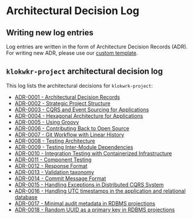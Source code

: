 # Architectural Decision Log

## Writing new log entries
Log entries are written in the form of Architecture Decision Records (ADR). For writing new ADR, please use our [custom template](template/template.md).

## `klokwkr-project` architectural decision log
This log lists the architectural decisions for `klokwrk-project`:
* [ADR-0001 - Architectural Decision Records](content/0001-architectural-decision-records.md)
* [ADR-0002 - Strategic Project Structure](content/0002-strategic-project-structure.md)
* [ADR-0003 - CQRS and Event Sourcing for Applications](content/0003-cqrs-and-event-sourcing-for-applications.md)
* [ADR-0004 - Hexagonal Architecture for Applications](content/0004-hexagonal-architecture-for-applications.md)
* [ADR-0005 - Using Groovy](content/0005-using-groovy.md)
* [ADR-0006 - Contributing Back to Open Source](content/0006-contributing-back-to-open-source.md)
* [ADR-0007 - Git Workflow with Linear History](content/0007-git-workflow-with-linear-history.md)
* [ADR-0008 - Testing Architecture](content/0008-testing-architecture.md)
* [ADR-0009 - Testing Inter-Module Dependencies](content/0009-testing-inter-module-dependencies.md)
* [ADR-0010 - Integration Testing with Containerized Infrastructure](content/0010-integration-testing-with-containerized-infrastructure.md)
* [ADR-0011 - Component Testing](content/0011-component-testing.md)
* [ADR-0012 - Response Format](content/0012-response-format.md)
* [ADR-0013 - Validation taxonomy](content/0013-validation-taxonomy.md)
* [ADR-0014 - Commit Message Format](content/0014-commit-message-format.md)
* [ADR-0015 - Handling Exceptions in Distributed CQRS System](content/0015-handling-exceptions-in-distributed-cqrs-system.md)
* [ADR-0016 - Handling UTC timestamps in the application and relational database](content/0016-handling-UTC-timestamps-in-the-application-and-relational-database.md)
* [ADR-0017 - Minimal audit metadata in RDBMS projections](content/0017-minimal-audit-metadata-in-RDBMS-projections.md)
* [ADR-0018 - Random UUID as a primary key in RDBMS projections](content/0018-random-UUID-as-a-primary-key-in-RDBMS-projections.md)
